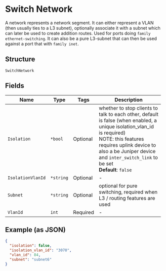 
# Switch Network

A network represents a network segment. It can either represent a VLAN (then usually ties to a L3 subnet), optionally associate it with a subnet which can later be used to create addition routes. Used for ports doing `family ethernet-switching`. It can also be a pure L3-subnet that can then be used against a port that with `family inet`.

## Structure

`SwitchNetwork`

## Fields

| Name | Type | Tags | Description |
|  --- | --- | --- | --- |
| `Isolation` | `*bool` | Optional | whether to stop clients to talk to each other, default is false (when enabled, a unique isolation_vlan_id is required)<br>NOTE: this features requires uplink device to also a be Juniper device and `inter_switch_link` to be set<br>**Default**: `false` |
| `IsolationVlanId` | `*string` | Optional | - |
| `Subnet` | `*string` | Optional | optional for pure switching, required when L3 / routing features are used |
| `VlanId` | `int` | Required | - |

## Example (as JSON)

```json
{
  "isolation": false,
  "isolation_vlan_id": "3070",
  "vlan_id": 84,
  "subnet": "subnet6"
}
```

